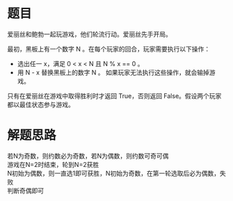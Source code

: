 # 题目
爱丽丝和鲍勃一起玩游戏，他们轮流行动。爱丽丝先手开局。  

最初，黑板上有一个数字 N 。在每个玩家的回合，玩家需要执行以下操作：  

- 选出任一 x，满足 0 < x < N 且 N % x == 0 。
- 用 N - x 替换黑板上的数字 N 。
如果玩家无法执行这些操作，就会输掉游戏。  

只有在爱丽丝在游戏中取得胜利时才返回 True，否则返回 False。假设两个玩家都以最佳状态参与游戏。
# 解题思路
若N为奇数，则约数必为奇数，若N为偶数，则约数可奇可偶  
游戏在N=2时结束，轮到N=2获胜  
N初始为偶数，则一直选1即可获胜，N初始为奇数，在第一轮选取后必为偶数，失败  
判断奇偶即可